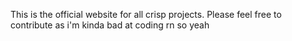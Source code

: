 This is the official website for all crisp projects.
Please feel free to contribute as i'm kinda bad at coding rn so yeah